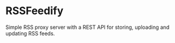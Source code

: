# RSSFeedify
Simple RSS proxy server with a REST API for storing, uploading and updating RSS feeds.
